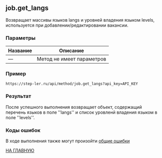 ## job.get_langs

Возвращает массивы языков langs и уровней владения языком levels, используется при добавлении/редактировании вакансии.

### Параметры

|Название| Описание |
|----|----|
| — | Метод не имеет параметров |


### Пример

```
https://step-ler.ru/api/method/job.get_langs?api_key=API_KEY
```

### Результат

После успешного выполнения возвращает объект, содержащий перечень языков в поле ''langs'' и список уровленй владения языком в поле ''levels''.

### Коды ошибок

В ходе выполнения также могут произойти [общие ошибки](/docs/errors.md)

[НА ГЛАВНУЮ](/README.md)
